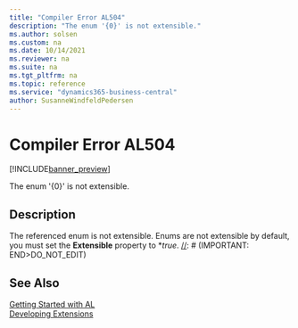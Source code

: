 ```yaml
---
title: "Compiler Error AL504"
description: "The enum '{0}' is not extensible."
ms.author: solsen
ms.custom: na
ms.date: 10/14/2021
ms.reviewer: na
ms.suite: na
ms.tgt_pltfrm: na
ms.topic: reference
ms.service: "dynamics365-business-central"
author: SusanneWindfeldPedersen
---
```

[//]: # (START>DO_NOT_EDIT)
[//]: # (IMPORTANT:Do not edit any of the content between here and the END>DO_NOT_EDIT.)
[//]: # (Any modifications should be made in the .xml files in the ModernDev repo.)
# Compiler Error AL504

[!INCLUDE[banner_preview](../includes/banner_preview.md)]

The enum '{0}' is not extensible.


## Description
The referenced enum is not extensible. Enums are not extensible by default, you must set the **Extensible** property to **true*.
[//]: # (IMPORTANT: END>DO_NOT_EDIT)
## See Also  
[Getting Started with AL](../devenv-get-started.md)  
[Developing Extensions](../devenv-dev-overview.md)  